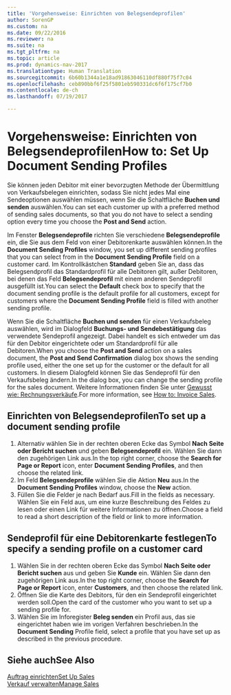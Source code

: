 ```yaml
---
title: 'Vorgehensweise: Einrichten von Belegsendeprofilen'
author: SorenGP
ms.custom: na
ms.date: 09/22/2016
ms.reviewer: na
ms.suite: na
ms.tgt_pltfrm: na
ms.topic: article
ms.prod: dynamics-nav-2017
ms.translationtype: Human Translation
ms.sourcegitcommit: 6b60b1344a1e18ad91863046110df880f75f7c04
ms.openlocfilehash: ceb890bbf6f25f5801eb590331dc6f6f175cf7b0
ms.contentlocale: de-ch
ms.lasthandoff: 07/19/2017

---
```


# <a name="how-to-set-up-document-sending-profiles"></a><span data-ttu-id="c8756-102">Vorgehensweise: Einrichten von Belegsendeprofilen</span><span class="sxs-lookup"><span data-stu-id="c8756-102">How to: Set Up Document Sending Profiles</span></span>
<span data-ttu-id="c8756-103">Sie können jeden Debitor mit einer bevorzugten Methode der Übermittlung von Verkaufsbelegen einrichten, sodass Sie nicht jedes Mal eine Sendeoptionen auswählen müssen, wenn Sie die Schaltfläche **Buchen und senden** auswählen.</span><span class="sxs-lookup"><span data-stu-id="c8756-103">You can set each customer up with a preferred method of sending sales documents, so that you do not have to select a sending option every time you choose the **Post and Send** action.</span></span>

<span data-ttu-id="c8756-104">Im Fenster **Belegsendeprofile** richten Sie verschiedene **Belegsendeprofile** ein, die Sie aus dem Feld von einer Debitorenkarte auswählen können.</span><span class="sxs-lookup"><span data-stu-id="c8756-104">In the **Document Sending Profiles** window, you set up different sending profiles that you can select from in the **Document Sending Profile** field on a customer card.</span></span> <span data-ttu-id="c8756-105">Im Kontrollkästchen **Standard** geben Sie an, dass das Belegsendprofil das Standardprofil für alle Debitoren gilt, außer Debitoren, bei denen das Feld **Belegsendeprofil** mit einem anderen Sendeprofil ausgefüllt ist.</span><span class="sxs-lookup"><span data-stu-id="c8756-105">You can select the **Default** check box to specify that the document sending profile is the default profile for all customers, except for customers where the **Document Sending Profile** field is filled with another sending profile.</span></span>

<span data-ttu-id="c8756-106">Wenn Sie die Schaltfläche **Buchen und senden** für einen Verkaufsbeleg auswählen, wird im Dialogfeld **Buchungs- und Sendebestätigung** das verwendete Sendeprofil angezeigt. Dabei handelt es sich entweder um das für den Debitor eingerichtete oder um Standardprofil für alle Debitoren.</span><span class="sxs-lookup"><span data-stu-id="c8756-106">When you choose the **Post and Send** action on a sales document, the **Post and Send Confirmation** dialog box shows the sending profile used, either the one set up for the customer or the default for all customers.</span></span> <span data-ttu-id="c8756-107">In diesem Dialogfeld können Sie das Sendeprofil für den Verkaufsbeleg ändern.</span><span class="sxs-lookup"><span data-stu-id="c8756-107">In the dialog box, you can change the sending profile for the sales document.</span></span> <span data-ttu-id="c8756-108">Weitere Informationen finden Sie unter [Gewusst wie: Rechnungsverkäufe](sales-how-invoice-sales.md).</span><span class="sxs-lookup"><span data-stu-id="c8756-108">For more information, see [How to: Invoice Sales](sales-how-invoice-sales.md).</span></span>

## <a name="to-set-up-a-document-sending-profile"></a><span data-ttu-id="c8756-109">Einrichten von Belegsendeprofilen</span><span class="sxs-lookup"><span data-stu-id="c8756-109">To set up a document sending profile</span></span>
1. <span data-ttu-id="c8756-110">Alternativ wählen Sie in der rechten oberen Ecke das Symbol **Nach Seite oder Bericht suchen** und geben **Belegsendeprofil** ein. Wählen Sie dann den zugehörigen Link aus.</span><span class="sxs-lookup"><span data-stu-id="c8756-110">In the top right corner, choose the **Search for Page or Report** icon, enter **Document Sending Profiles**, and then choose the related link.</span></span>
2. <span data-ttu-id="c8756-111">Im Feld **Belegsendeprofile** wählen Sie die Aktion **Neu** aus.</span><span class="sxs-lookup"><span data-stu-id="c8756-111">In the **Document Sending Profiles** window, choose the **New** action.</span></span>
3. <span data-ttu-id="c8756-112">Füllen Sie die Felder je nach Bedarf aus.</span><span class="sxs-lookup"><span data-stu-id="c8756-112">Fill in the fields as necessary.</span></span> <span data-ttu-id="c8756-113">Wählen Sie ein Feld aus, um eine kurze Beschreibung des Feldes zu lesen oder einen Link für weitere Informationen zu öffnen.</span><span class="sxs-lookup"><span data-stu-id="c8756-113">Choose a field to read a short description of the field or link to more information.</span></span>

## <a name="to-specify-a-sending-profile-on-a-customer-card"></a><span data-ttu-id="c8756-114">Sendeprofil für eine Debitorenkarte festlegen</span><span class="sxs-lookup"><span data-stu-id="c8756-114">To specify a sending profile on a customer card</span></span>
1. <span data-ttu-id="c8756-115">Wählen Sie in der rechten oberen Ecke das Symbol **Nach Seite oder Bericht suchen** aus und geben Sie **Kunde** ein. Wählen Sie dann den zugehörigen Link aus.</span><span class="sxs-lookup"><span data-stu-id="c8756-115">In the top right corner, choose the **Search for Page or Report** icon, enter **Customers**, and then choose the related link.</span></span>
2. <span data-ttu-id="c8756-116">Öffnen Sie die Karte des Debitors, für den ein Sendeprofil eingerichtet werden soll.</span><span class="sxs-lookup"><span data-stu-id="c8756-116">Open the card of the customer who you want to set up a sending profile for.</span></span>
3. <span data-ttu-id="c8756-117">Wählen Sie im Inforegister **Beleg senden** ein Profil aus, das sie eingerichtet haben wie im vorigen Verfahren beschrieben.</span><span class="sxs-lookup"><span data-stu-id="c8756-117">In the **Document Sending** Profile field, select a profile that you have set up as described in the previous procedure.</span></span>

## <a name="see-also"></a><span data-ttu-id="c8756-118">Siehe auch</span><span class="sxs-lookup"><span data-stu-id="c8756-118">See Also</span></span>  
[<span data-ttu-id="c8756-119">Auftrag einrichten</span><span class="sxs-lookup"><span data-stu-id="c8756-119">Set Up Sales</span></span>](sales-setup-sales.md)  
[<span data-ttu-id="c8756-120">Verkauf verwalten</span><span class="sxs-lookup"><span data-stu-id="c8756-120">Manage Sales</span></span>](sales-manage-sales.md)

